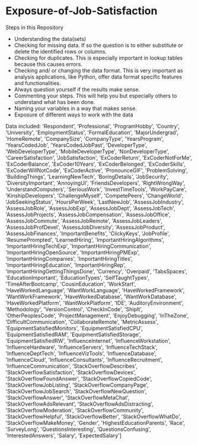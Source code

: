 # Exposure-of-Job-Satisfaction

Steps in this Repository
- Understanding the data(sets) 
- Checking for missing data. If so the question is to either substitute or delete the identified rows or columns. 
- Checking for duplicates. This is especially important in lookup tables because this causes errors.
- Checking and/ or changing the data format. This is very important as analysis applications, like Python, offer data format specific features and functionalities.
- Always question yourself if the results make sense. 
- Commenting your steps. This will help you but especially others to understand what has been done.
- Naming your variables in a way that makes sense.
- Exposure of different ways to work with the data

Data included: 'Respondent',
 'Professional',
 'ProgramHobby',
 'Country',
 'University',
 'EmploymentStatus',
 'FormalEducation',
 'MajorUndergrad',
 'HomeRemote',
 'CompanySize',
 'CompanyType',
 'YearsProgram',
 'YearsCodedJob',
 'YearsCodedJobPast',
 'DeveloperType',
 'WebDeveloperType',
 'MobileDeveloperType',
 'NonDeveloperType',
 'CareerSatisfaction',
 'JobSatisfaction',
 'ExCoderReturn',
 'ExCoderNotForMe',
 'ExCoderBalance',
 'ExCoder10Years',
 'ExCoderBelonged',
 'ExCoderSkills',
 'ExCoderWillNotCode',
 'ExCoderActive',
 'PronounceGIF',
 'ProblemSolving',
 'BuildingThings',
 'LearningNewTech',
 'BoringDetails',
 'JobSecurity',
 'DiversityImportant',
 'AnnoyingUI',
 'FriendsDevelopers',
 'RightWrongWay',
 'UnderstandComputers',
 'SeriousWork',
 'InvestTimeTools',
 'WorkPayCare',
 'KinshipDevelopers',
 'ChallengeMyself',
 'CompetePeers',
 'ChangeWorld',
 'JobSeekingStatus',
 'HoursPerWeek',
 'LastNewJob',
 'AssessJobIndustry',
 'AssessJobRole',
 'AssessJobExp',
 'AssessJobDept',
 'AssessJobTech',
 'AssessJobProjects',
 'AssessJobCompensation',
 'AssessJobOffice',
 'AssessJobCommute',
 'AssessJobRemote',
 'AssessJobLeaders',
 'AssessJobProfDevel',
 'AssessJobDiversity',
 'AssessJobProduct',
 'AssessJobFinances',
 'ImportantBenefits',
 'ClickyKeys',
 'JobProfile',
 'ResumePrompted',
 'LearnedHiring',
 'ImportantHiringAlgorithms',
 'ImportantHiringTechExp',
 'ImportantHiringCommunication',
 'ImportantHiringOpenSource',
 'ImportantHiringPMExp',
 'ImportantHiringCompanies',
 'ImportantHiringTitles',
 'ImportantHiringEducation',
 'ImportantHiringRep',
 'ImportantHiringGettingThingsDone',
 'Currency',
 'Overpaid',
 'TabsSpaces',
 'EducationImportant',
 'EducationTypes',
 'SelfTaughtTypes',
 'TimeAfterBootcamp',
 'CousinEducation',
 'WorkStart',
 'HaveWorkedLanguage',
 'WantWorkLanguage',
 'HaveWorkedFramework',
 'WantWorkFramework',
 'HaveWorkedDatabase',
 'WantWorkDatabase',
 'HaveWorkedPlatform',
 'WantWorkPlatform',
 'IDE',
 'AuditoryEnvironment',
 'Methodology',
 'VersionControl',
 'CheckInCode',
 'ShipIt',
 'OtherPeoplesCode',
 'ProjectManagement',
 'EnjoyDebugging',
 'InTheZone',
 'DifficultCommunication',
 'CollaborateRemote',
 'MetricAssess',
 'EquipmentSatisfiedMonitors',
 'EquipmentSatisfiedCPU',
 'EquipmentSatisfiedRAM',
 'EquipmentSatisfiedStorage',
 'EquipmentSatisfiedRW',
 'InfluenceInternet',
 'InfluenceWorkstation',
 'InfluenceHardware',
 'InfluenceServers',
 'InfluenceTechStack',
 'InfluenceDeptTech',
 'InfluenceVizTools',
 'InfluenceDatabase',
 'InfluenceCloud',
 'InfluenceConsultants',
 'InfluenceRecruitment',
 'InfluenceCommunication',
 'StackOverflowDescribes',
 'StackOverflowSatisfaction',
 'StackOverflowDevices',
 'StackOverflowFoundAnswer',
 'StackOverflowCopiedCode',
 'StackOverflowJobListing',
 'StackOverflowCompanyPage',
 'StackOverflowJobSearch',
 'StackOverflowNewQuestion',
 'StackOverflowAnswer',
 'StackOverflowMetaChat',
 'StackOverflowAdsRelevant',
 'StackOverflowAdsDistracting',
 'StackOverflowModeration',
 'StackOverflowCommunity',
 'StackOverflowHelpful',
 'StackOverflowBetter',
 'StackOverflowWhatDo',
 'StackOverflowMakeMoney',
 'Gender',
 'HighestEducationParents',
 'Race',
 'SurveyLong',
 'QuestionsInteresting',
 'QuestionsConfusing',
 'InterestedAnswers',
 'Salary',
 'ExpectedSalary']
